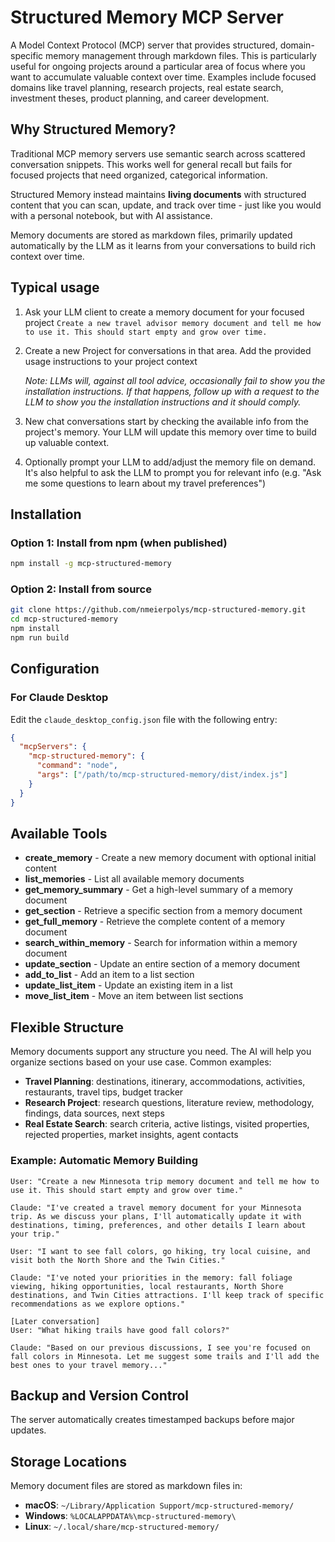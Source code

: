 # Structured Memory MCP Server

A Model Context Protocol (MCP) server that provides structured, domain-specific memory management through markdown files. This is particularly useful for ongoing projects around a particular area of focus where you want to accumulate valuable context over time. Examples include focused domains like travel planning, research projects, real estate search, investment theses, product planning, and career development.

## Why Structured Memory?

Traditional MCP memory servers use semantic search across scattered conversation snippets. This works well for general recall but fails for focused projects that need organized, categorical information.

Structured Memory instead maintains **living documents** with structured content that you can scan, update, and track over time - just like you would with a personal notebook, but with AI assistance.

Memory documents are stored as markdown files, primarily updated automatically by the LLM as it learns from your conversations to build rich context over time.

## Typical usage
1. Ask your LLM client to create a memory document for your focused project
   `Create a new travel advisor memory document and tell me how to use it. This should start empty and grow over time.`
2. Create a new Project for conversations in that area. Add the provided usage instructions to your project context

    *Note: LLMs will, against all tool advice, occasionally fail to show you the installation instructions. If that happens, follow up with a request to the LLM to show you the installation instructions and it should comply.*

3. New chat conversations start by checking the available info from the project's memory. Your LLM will update this memory over time to build up valuable context.
4. Optionally prompt your LLM to add/adjust the memory file on demand. It's also helpful to ask the LLM to prompt you for relevant info (e.g. "Ask me some questions to learn about my travel preferences")

## Installation

### Option 1: Install from npm (when published)
```bash
npm install -g mcp-structured-memory
```

### Option 2: Install from source
```bash
git clone https://github.com/nmeierpolys/mcp-structured-memory.git
cd mcp-structured-memory
npm install
npm run build
```

## Configuration

### For Claude Desktop
Edit the `claude_desktop_config.json` file with the following entry:

```json
{
  "mcpServers": {
    "mcp-structured-memory": {
      "command": "node",
      "args": ["/path/to/mcp-structured-memory/dist/index.js"]
    }
  }
}
```

## Available Tools

- **create_memory** - Create a new memory document with optional initial content
- **list_memories** - List all available memory documents
- **get_memory_summary** - Get a high-level summary of a memory document
- **get_section** - Retrieve a specific section from a memory document
- **get_full_memory** - Retrieve the complete content of a memory document
- **search_within_memory** - Search for information within a memory document
- **update_section** - Update an entire section of a memory document
- **add_to_list** - Add an item to a list section
- **update_list_item** - Update an existing item in a list
- **move_list_item** - Move an item between list sections

## Flexible Structure

Memory documents support any structure you need. The AI will help you organize sections based on your use case. Common examples:

- **Travel Planning**: destinations, itinerary, accommodations, activities, restaurants, travel tips, budget tracker
- **Research Project**: research questions, literature review, methodology, findings, data sources, next steps
- **Real Estate Search**: search criteria, active listings, visited properties, rejected properties, market insights, agent contacts

### Example: Automatic Memory Building

```
User: "Create a new Minnesota trip memory document and tell me how to use it. This should start empty and grow over time."

Claude: "I've created a travel memory document for your Minnesota trip. As we discuss your plans, I'll automatically update it with destinations, timing, preferences, and other details I learn about your trip."

User: "I want to see fall colors, go hiking, try local cuisine, and visit both the North Shore and the Twin Cities."

Claude: "I've noted your priorities in the memory: fall foliage viewing, hiking opportunities, local restaurants, North Shore destinations, and Twin Cities attractions. I'll keep track of specific recommendations as we explore options."

[Later conversation]
User: "What hiking trails have good fall colors?"

Claude: "Based on our previous discussions, I see you're focused on fall colors in Minnesota. Let me suggest some trails and I'll add the best ones to your travel memory..."
```

## Backup and Version Control

The server automatically creates timestamped backups before major updates.

## Storage Locations

Memory document files are stored as markdown files in:

- **macOS**: `~/Library/Application Support/mcp-structured-memory/`
- **Windows**: `%LOCALAPPDATA%\mcp-structured-memory\`
- **Linux**: `~/.local/share/mcp-structured-memory/`

